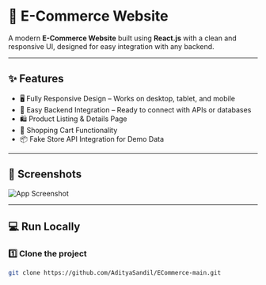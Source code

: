 # 🛒 E-Commerce Website

A modern **E-Commerce Website** built using **React.js** with a clean and responsive UI, designed for easy integration with any backend.

---

## ✨ Features

- 🖥 Fully Responsive Design – Works on desktop, tablet, and mobile
- 🔄 Easy Backend Integration – Ready to connect with APIs or databases
- 🛍 Product Listing & Details Page
- 🛒 Shopping Cart Functionality
- 📦 Fake Store API Integration for Demo Data

---

## 📸 Screenshots

![App Screenshot](https://i.ibb.co/fQ293tm/image.png)

---

## 💻 Run Locally

### 1️⃣ Clone the project
```bash
git clone https://github.com/AdityaSandil/ECommerce-main.git
